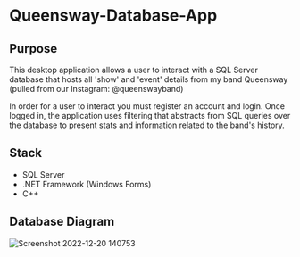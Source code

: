 # Queensway-Database-App

## Purpose
This desktop application allows a user to interact with a SQL Server database that hosts all 'show' and 'event' details from my band Queensway (pulled from our Instagram: @queenswayband)

In order for a user to interact you must register an account and login. Once logged in, the application uses filtering that abstracts from SQL queries over the database to present stats and information related to the band's history.

## Stack
- SQL Server
- .NET Framework (Windows Forms)
- C++

## Database Diagram
![Screenshot 2022-12-20 140753](https://user-images.githubusercontent.com/90483783/208757229-3dfc6478-a8e5-44a7-af6b-abc9dbe84a9c.png)
